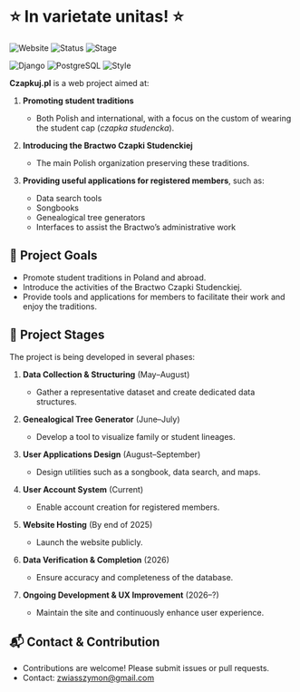 # ⭐ In varietate unitas! ⭐

![Website](https://img.shields.io/badge/website-under%20construction-green) 
![Status](https://img.shields.io/badge/status-in%20progress-orange) 
![Stage](https://img.shields.io/badge/stage-user%20accounts%20creation-blue)

![Django](https://img.shields.io/badge/framework-Django-ligthgreen)
![PostgreSQL](https://img.shields.io/badge/database-PostgreSQL-blue)
![Style](https://img.shields.io/badge/styling-SCSS-purple)


**Czapkuj.pl** is a web project aimed at:  

1. **Promoting student traditions**  
   - Both Polish and international, with a focus on the custom of wearing the student cap (*czapka studencka*).  

2. **Introducing the Bractwo Czapki Studenckiej**  
   - The main Polish organization preserving these traditions.  

3. **Providing useful applications for registered members**, such as:  
   - Data search tools  
   - Songbooks  
   - Genealogical tree generators  
   - Interfaces to assist the Bractwo’s administrative work  

   
## 🎯 Project Goals

- Promote student traditions in Poland and abroad.  
- Introduce the activities of the Bractwo Czapki Studenckiej.  
- Provide tools and applications for members to facilitate their work and enjoy the traditions.  

## 🚀 Project Stages

The project is being developed in several phases:  

1. **Data Collection & Structuring** (May–August)  
   - Gather a representative dataset and create dedicated data structures.  

2. **Genealogical Tree Generator** (June–July)  
   - Develop a tool to visualize family or student lineages.  

3. **User Applications Design** (August–September)  
   - Design utilities such as a songbook, data search, and maps.  

4. **User Account System** (Current)  
   - Enable account creation for registered members.  

5. **Website Hosting** (By end of 2025)  
   - Launch the website publicly.  

6. **Data Verification & Completion** (2026)  
   - Ensure accuracy and completeness of the database.  

7. **Ongoing Development & UX Improvement** (2026–?)  
   - Maintain the site and continuously enhance user experience.  

## 📬 Contact & Contribution

- Contributions are welcome! Please submit issues or pull requests.  
- Contact: [zwiasszymon@gmail.com](mailto:zwiasszymon@gmail.com)  

